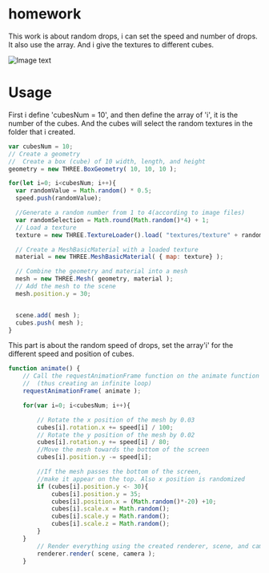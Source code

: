 # homework
This work is about random drops, i can set the speed and number of drops. It also use the array. And i give the textures to different cubes.

![Image text](https://github.com/jack635/DAT505-GitHub/blob/master/pic/7.png)

# Usage

First i define 'cubesNum = 10', and then define the array of 'i', it is the number of the cubes. And the cubes will select the random textures in the folder that i created.

```javascript
var cubesNum = 10;
// Create a geometry
// 	Create a box (cube) of 10 width, length, and height
geometry = new THREE.BoxGeometry( 10, 10, 10 );

for(let i=0; i<cubesNum; i++){
  var randomValue = Math.random() * 0.5;
  speed.push(randomValue);

  //Generate a random number from 1 to 4(according to image files)
  var randomSelection = Math.round(Math.random()*4) + 1;
  // Load a texture
  texture = new THREE.TextureLoader().load( "textures/texture" + randomSelection+".jpg");

  // Create a MeshBasicMaterial with a loaded texture
  material = new THREE.MeshBasicMaterial( { map: texture} );

  // Combine the geometry and material into a mesh
  mesh = new THREE.Mesh( geometry, material );
  // Add the mesh to the scene
  mesh.position.y = 30;


  scene.add( mesh );
  cubes.push( mesh );
}
```

This part is about the random speed of drops, set the array'i' for the different speed and position of cubes.

```javascript
function animate() {
	// Call the requestAnimationFrame function on the animate function
	// 	(thus creating an infinite loop)
	requestAnimationFrame( animate );

	for(var i=0; i<cubesNum; i++){

		// Rotate the x position of the mesh by 0.03
		cubes[i].rotation.x += speed[i] / 100;
		// Rotate the y position of the mesh by 0.02
		cubes[i].rotation.y += speed[i] / 80;
		//Move the mesh towards the bottom of the screen
		cubes[i].position.y -= speed[i];

		//If the mesh passes the bottom of the screen,
		//make it appear on the top. Also x position is randomized
		if (cubes[i].position.y <- 30){
			cubes[i].position.y = 35;
			cubes[i].position.x = (Math.random()*-20) +10;
			cubes[i].scale.x = Math.random();
			cubes[i].scale.y = Math.random();
			cubes[i].scale.z = Math.random();
		}
	}
		// Render everything using the created renderer, scene, and camera
		renderer.render( scene, camera );
	}
```
